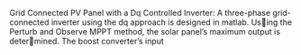 Grid Connected PV Panel with a Dq Controlled Inverter:
A three-phase grid-connected inverter using the dq approach is designed in matlab. Using the Perturb and Observe MPPT method, the solar panel’s maximum output is determined. The boost converter’s input 
